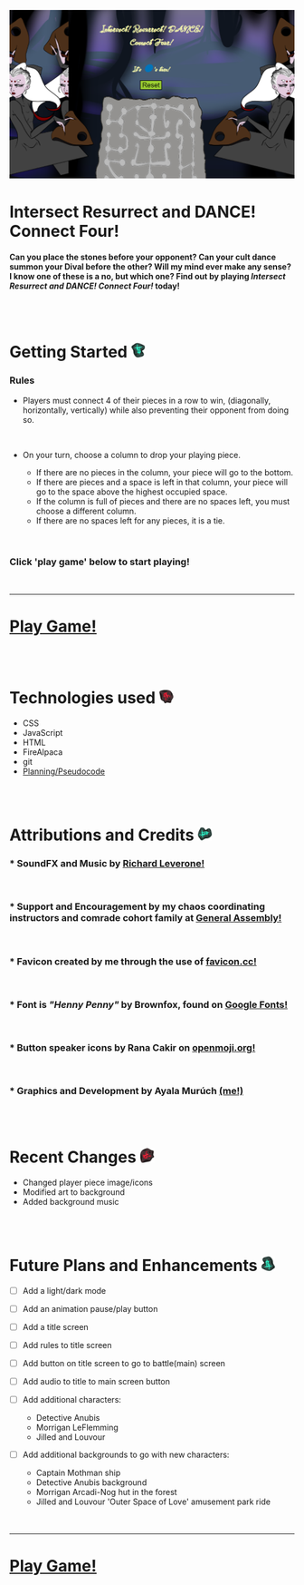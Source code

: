 <!-- game image here -->
![Game Screenshot](assets/images/Screenshot_20221222_110432.png)


 # Intersect Resurrect and DANCE! Connect Four!



#### Can you place the stones before your opponent? Can your cult dance summon your Dival before the other? Will my mind ever make any sense? I know one of these is a no, but which one? Find out by playing *Intersect Resurrect and DANCE! Connect Four!* today!

<br>
<br>

# Getting Started <img src="assets/images/cyan_sigil_1.png" alt="stone icon" width="25">  

### Rules
* Players must connect 4 of their pieces in a row to win, (diagonally, horizontally, vertically) while also preventing their opponent from doing so.
<br>

* On your turn, choose a column to drop your playing piece. 
    
    - If there are no pieces in the column, your piece will go to the bottom. 
    - If there are pieces and a space is left in that column, your piece will go to the space above the highest occupied space. 
    - If the column is full of pieces and there are no spaces left, you must choose a different column.
    - If there are no spaces left for any pieces, it is a tie.
<br>

### Click 'play game' below to start playing! 
<br>

---

# [Play Game!](https://intersect-resurrect-and-dance-c4.netlify.app/ "link to game")

<br>
<br>

# Technologies used <img src="assets/images/red_sigil_1.png" alt="stone icon" width="25">  

* CSS 
* JavaScript
* HTML
* FireAlpaca
* git
* [Planning/Pseudocode](https://docs.google.com/document/d/1w5DGXwZ7LdfSgmjjILCHvqyxNmkBbq5HKk6fkJ9SR4s/edit#heading=h.21wptgo2t5wd "google doc planning and pseudocode")

<br>
<br>

# Attributions and Credits <img src="assets/images/cyan_sigil_2.png" alt="stone icon" width="25">  
### * SoundFX and Music by [Richard Leverone!](https://www.bandmix.com/richard-leverone/ "Richard Leverone's homepage")

<br>

### * Support and Encouragement by my chaos coordinating instructors and comrade cohort family at [General Assembly!](https://generalassemb.ly/ "my LinkedIn")

<br>

### * Favicon created by me through the use of [favicon.cc!](https://www.favicon.cc/ "favicon.cc website")

<br>

### * Font is _"Henny Penny"_ by Brownfox, found on [Google Fonts!](https://fonts.google.com/specimen/Henny+Penny?query=henny+penny "link to Google Fonts query of Robert Leuschke's fonts")

<br>

### * Button speaker icons by Rana Cakir on [openmoji.org!](https://openmoji.org/library/#author=Rana%20Cakir)

<br>

### * Graphics and Development by Ayala Murúch [(me!)](https://www.linkedin.com/in/ayalamuruch/ "my LinkedIn")


<br>
<br>

# Recent Changes <img src="assets/images/red_sigil_2.png" alt="stone icon" width="25">
* Changed player piece image/icons
* Modified art to background
* Added background music

<br>
<br>

# Future Plans and Enhancements <img src="assets/images/cyan_sigil_3.png" alt="stone icon" width="25">

- [ ] Add a light/dark mode
- [ ] Add an animation pause/play button
- [ ] Add a title screen
- [ ] Add rules to title screen
- [ ] Add button on title screen to go to battle(main) screen
- [ ] Add audio to title to main screen button
- [ ] Add additional characters:

  - Detective Anubis
  - Morrigan LeFlemming
  - Jilled and Louvour

- [ ] Add additional backgrounds to go with new characters:

  - Captain Mothman ship
  - Detective Anubis background
  - Morrigan Arcadi-Nog hut in the forest
  - Jilled and Louvour 'Outer Space of Love' amusement park ride
  <br>
  <br>
---
# [Play Game!](https://intersect-resurrect-and-dance-c4.netlify.app/ "link to game")
